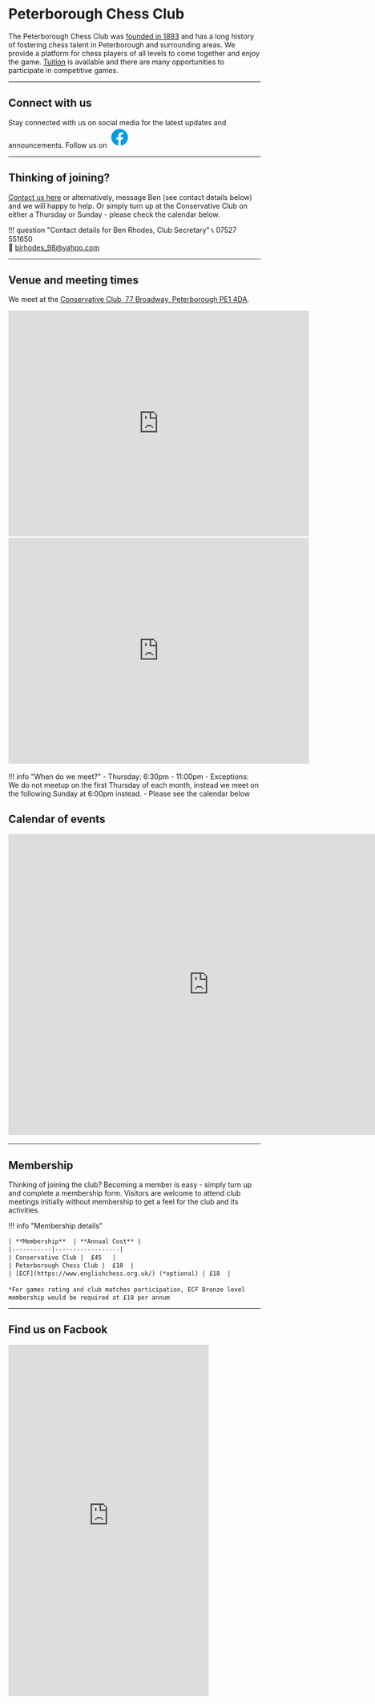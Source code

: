# Peterborough Chess Club

<!-- ![Logo](img%5Cqueen_inside_peterb_cath.jpg) -->

The Peterborough Chess Club was [founded in 1893](history.md) and has a long history of fostering chess talent in Peterborough and surrounding areas. We provide a platform for chess players of all levels to come together and enjoy the game.  [Tuition](tutorials.md) is available and there are many opportunities to participate in competitive games.

---

## Connect with us

Stay connected with us on social media for the latest updates and announcements. Follow us on
<a href="https://www.facebook.com/peterboroughchessclub/?locale=en_GB"><img  src="./img/facebook.png" alt="Peterborough Chess Club | Facebook" width="42px"/></a></br>
<!-- <a href="https://www.facebook.com/peterboroughchessclub/?locale=en_GB"><img align="left" src="./img/whatsapp.png" alt="Peterborough Chess Club | WhatsApp" width="42px"/></a>
<a href="https://www.facebook.com/peterboroughchessclub/?locale=en_GB"><img align="left" src="./img/youtube.png" alt="Peterborough Chess Club | YouTube" width="42px"/></a>
<a href="https://www.facebook.com/peterboroughchessclub/?locale=en_GB"><img align="left" src="./img/telegram.png" alt="Peterborough Chess Club | Telegram" width="42px"/></a>
<a href="https://www.facebook.com/peterboroughchessclub/?locale=en_GB"><img align="left" src="./img/tiktok.png" alt="Peterborough Chess Club | TikTok" width="42px"/></a></br> -->


---


## Thinking of joining?

 [Contact us here](contactus.md) or alternatively, message Ben (see contact details below) and we will happy to help. Or simply turn up at the Conservative Club on either a Thursday or Sunday - please check the calendar below. 

!!! question "Contact details for Ben Rhodes, Club Secretary"
    📞 07527 551650<br>
    📧 bjrhodes_98@yahoo.com
    <!-- - **For website queries:** WebMaster@PeterboroughChessClub.org -->

---

## Venue and meeting times

We meet at the [Conservative Club, 77 Broadway, Peterborough PE1 4DA](https://www.google.com/maps/dir//Peterborough+Conservative+Club+77+Broadway+Peterborough+PE1+4DA/@52.5789573,-0.2387154,14z/data=!4m8!4m7!1m0!1m5!1m1!1s0x4877f0feb007c765:0xe16bbfc4b2403fcb!2m2!1d-0.2387154!2d52.5789573?entry=ttu). 

<iframe src="https://www.google.com/maps/embed?pb=!1m14!1m8!1m3!1d9697.912639800543!2d-0.2386289!3d52.5790477!3m2!1i1024!2i768!4f13.1!3m3!1m2!1s0x4877f0feb007c765%3A0xe16bbfc4b2403fcb!2sPeterborough%20Conservative%20Club!5e0!3m2!1sen!2suk!4v1691189383262!5m2!1sen!2suk" width="600" height="450" style="border:0;" allowfullscreen="" loading="lazy" referrerpolicy="no-referrer-when-downgrade"></iframe>

<iframe src="https://www.google.com/maps/embed?pb=!4v1692564662526!6m8!1m7!1sCNoNKGCbxc6acrz2hXJ-0A!2m2!1d52.57869815866305!2d-0.2386143428060142!3f29.84782669890052!4f3.3960882594992796!5f0.7820865974627469" width="600" height="450" style="border:0;" allowfullscreen="" loading="lazy" referrerpolicy="no-referrer-when-downgrade"></iframe>



<!-- <iframe src="https://www.google.com/maps/embed?pb=!1s0x4877f0feb007c765%3A0xe16bbfc4b2403fcb!3m1!7e115!4s%2Fmaps%2Fplace%2Fgooglemaps%2Bpeterboroguh%2Bconservative%2Bclub%2F%4052.5788899%2C-0.2390164%2C3a%2C75y%2C56.18h%2C90t%2Fdata%3D*213m4*211e1*213m2*211sl5YfsswC_ZIc0hTKduyWtw*212e0*214m2*213m1*211s0x4877f0feb007c765%3A0xe16bbfc4b2403fcb%3Fsa%3DX%26ved%3D2ahUKEwjLhavLt-uAAxU9lGoFHRh6Dc4Qpx96BAhFEAA!5sgoogle%20maps%20peterborough%20conservative%20club%20-%20Google%20Search!15sCgIgARICCAI&imagekey=!1e2!2sl5YfsswC_ZIc0hTKduyWtw&hl=en&sa=X&ved=2ahUKEwjLhavLt-uAAxU9lGoFHRh6Dc4Qpx96BAhcEA0" width="600" loading="lazy" height="450" frameborder="0" style="border:0" allowfullscreen></iframe> -->


!!! info "When do we meet?"
    - Thursday: 6:30pm - 11:00pm
    - Exceptions: We do not meetup on the first Thursday of each month, instead we meet on the following Sunday at 6:00pm instead.
    - Please see the calendar below


## Calendar of events

<iframe src="https://calendar.google.com/calendar/embed?src=chessclubpeterborough%40gmail.com&ctz=Europe%2FLondon" style="border: 0" width="800" height="600" frameborder="0" scrolling="no"></iframe>

---

## Membership

Thinking of joining the club? Becoming a member is easy - simply turn up and complete a membership form. Visitors are welcome to attend club meetings initially without membership to get a feel for the club and its activities.



!!! info "Membership details"

    | **Membership**  | **Annual Cost** |
    |-----------|------------------|
    | Conservative Club |  £45   |
    | Peterborough Chess Club |  £10  |
    | [ECF](https://www.englishchess.org.uk/) (*optional) | £18  |

    *For games rating and club matches participation, ECF Bronze level membership would be required at £18 per annum 


---


## Find us on Facbook

<iframe src="https://www.facebook.com/plugins/page.php?href=https%3A%2F%2Fwww.facebook.com%2Fpeterboroughchessclub%2F%3Flocale%3Den_GB&tabs=timeline&width=400&height=700&small_header=true&adapt_container_width=true&hide_cover=false&show_facepile=true&appId" width="400" height="700" style="border:none;overflow:hidden" scrolling="no" frameborder="0" allowfullscreen="true" allow="autoplay; clipboard-write; encrypted-media; picture-in-picture; web-share"></iframe>


